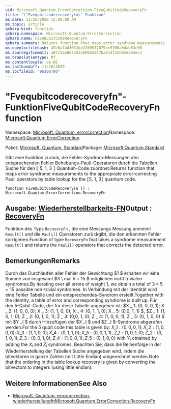 ```yaml
---
uid: Microsoft.Quantum.ErrorCorrection.FiveQubitCodeRecoveryFn
title: "\"Fvequbitcoderecoveryfn\"-Funktion"
ms.date: 11/25/2020 12:00:00 AM
ms.topic: article
qsharp.kind: function
qsharp.namespace: Microsoft.Quantum.ErrorCorrection
qsharp.name: FiveQubitCodeRecoveryFn
qsharp.summary: Returns function that maps error syndrome measurements to the appropriate error-correcting Pauli operators by table lookup for the ⟦5, 1, 3⟧ quantum code.
ms.openlocfilehash: 47e8a74d3631be2209537679ec9786a8dab63c58
ms.sourcegitcommit: a87c1aa8e7453360025e47ba614f25b02ea84ec3
ms.translationtype: MT
ms.contentlocale: de-DE
ms.lasthandoff: 11/26/2020
ms.locfileid: "96200780"
---
```

# <a name="fivequbitcoderecoveryfn-function"></a><span data-ttu-id="d202f-102">"Fvequbitcoderecoveryfn"-Funktion</span><span class="sxs-lookup"><span data-stu-id="d202f-102">FiveQubitCodeRecoveryFn function</span></span>

<span data-ttu-id="d202f-103">Namespace: [Microsoft. Quantum. errorcorrection](xref:Microsoft.Quantum.ErrorCorrection)</span><span class="sxs-lookup"><span data-stu-id="d202f-103">Namespace: [Microsoft.Quantum.ErrorCorrection](xref:Microsoft.Quantum.ErrorCorrection)</span></span>

<span data-ttu-id="d202f-104">Paket: [Microsoft. Quantum. Standard](https://nuget.org/packages/Microsoft.Quantum.Standard)</span><span class="sxs-lookup"><span data-stu-id="d202f-104">Package: [Microsoft.Quantum.Standard](https://nuget.org/packages/Microsoft.Quantum.Standard)</span></span>


<span data-ttu-id="d202f-105">Gibt eine Funktion zurück, die Fehler-Syndrom-Messungen den entsprechenden Fehler Behebungs-Pauli-Operatoren durch die Tabellen Suche für den ⟦ 5, 1, 3 ⟧ Quantum-Code zuordnet.</span><span class="sxs-lookup"><span data-stu-id="d202f-105">Returns function that maps error syndrome measurements to the appropriate error-correcting Pauli operators by table lookup for the ⟦5, 1, 3⟧ quantum code.</span></span>

```qsharp
function FiveQubitCodeRecoveryFn () : Microsoft.Quantum.ErrorCorrection.RecoveryFn
```


## <a name="output--recoveryfn"></a><span data-ttu-id="d202f-106">Ausgabe: [Wiederherstellbarkeits-FN](xref:Microsoft.Quantum.ErrorCorrection.RecoveryFn)</span><span class="sxs-lookup"><span data-stu-id="d202f-106">Output : [RecoveryFn](xref:Microsoft.Quantum.ErrorCorrection.RecoveryFn)</span></span>

<span data-ttu-id="d202f-107">Funktion des Typs `RecoveryFn` , die eine Messungs Messung annimmt `Result[]` und die `Pauli[]` Operatoren zurückgibt, die den erkannten Fehler korrigieren.</span><span class="sxs-lookup"><span data-stu-id="d202f-107">Function of type `RecoveryFn` that takes a syndrome measurement `Result[]` and returns the `Pauli[]` operators that corrects the detected error.</span></span>

## <a name="remarks"></a><span data-ttu-id="d202f-108">Bemerkungen</span><span class="sxs-lookup"><span data-stu-id="d202f-108">Remarks</span></span>

<span data-ttu-id="d202f-109">Durch das Durchlaufen aller Fehler der Gewichtung $1 $ erhalten wir eine Summe von insgesamt $3 \ mal 5 = 15 $ möglichen nicht trivialen syndromes.</span><span class="sxs-lookup"><span data-stu-id="d202f-109">By iterating over all errors of weight $1$, we obtain a total of $3\times 5=15$ possible non-trivial syndromes.</span></span>
<span data-ttu-id="d202f-110">In Verbindung mit der Identität wird eine Fehler Tabelle und ein entsprechendes-Syndrom erstellt.</span><span class="sxs-lookup"><span data-stu-id="d202f-110">Together with the identity, a table of error and corresponding syndrome is built up.</span></span> <span data-ttu-id="d202f-111">Für den 5-Qubit-Code, der für diese Tabelle angegeben ist: $X \_ 1: (0, 0, 0, 1); X \_ 2: (1, 0, 0, 0); X \_ 3: (1, 1, 0, 0); X \_ 4: (0, 1, 1, 0); X \_ 5: (0,0, 1, 1) $, $Z \_ 1: (1, 0, 1, 0); Z \_ 2: (0, 1, 0, 1); Z \_ 3: (0,0, 1, 0); Z \_ 4: (1, 0, 0, 1); Z \_ 5: (0, 1, 0, 0) $ mit $Y _I $ durch Hinzufügen der $X _I $ und $Z _I $-Syndrome abgerufen werden.</span><span class="sxs-lookup"><span data-stu-id="d202f-111">For the 5 qubit code this table is given by: $X\_1: (0,0,0,1); X\_2: (1,0,0,0); X\_3: (1,1,0,0); X\_4: (0,1,1,0); X\_5: (0,0,1,1)$, $Z\_1: (1,0,1,0); Z\_2: (0,1,0,1); Z\_3: (0,0,1,0); Z\_4: (1,0,0,1); Z\_5: (0,1,0,0)$ with $Y_i$ obtained by adding the $X_i$ and $Z_i$ syndromes.</span></span> <span data-ttu-id="d202f-112">Beachten Sie, dass die Reihenfolge in der Wiederherstellung der Tabellen Suche angegeben wird, indem die bitvektoren in ganze Zahlen (mit Little Endian) umgerechnet werden.</span><span class="sxs-lookup"><span data-stu-id="d202f-112">Note that the ordering in the table lookup recovery is given by converting the bitvectors to integers (using little endian).</span></span>

## <a name="see-also"></a><span data-ttu-id="d202f-113">Weitere Informationen</span><span class="sxs-lookup"><span data-stu-id="d202f-113">See Also</span></span>

- [<span data-ttu-id="d202f-114">Microsoft. Quantum. errorcorrection. wiederherstellungfn</span><span class="sxs-lookup"><span data-stu-id="d202f-114">Microsoft.Quantum.ErrorCorrection.RecoveryFn</span></span>](xref:Microsoft.Quantum.ErrorCorrection.RecoveryFn)